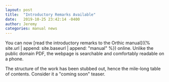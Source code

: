 ```yaml
---
layout: post
title:  "Introductory Remarks Available"
date:   2019-10-25 23:42:14 -0400
author: Jeremy
categories: manual news
---
```

You can now [read the introductory remarks to the Orthic manual]({% site.url | append: site.baseurl | append: "manual" %}) online. Unlike the public domain PDF, the webpage is searchable and comfortably readable on a phone.

The structure of the work has been stubbed out, hence the mile-long table of contents. Consider it a "coming soon" teaser.